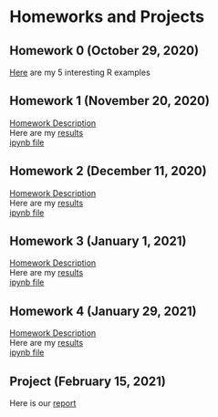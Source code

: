 # Homeworks and Projects

## Homework 0 (October 29, 2020)

[Here](files/example_homework_0.html) are my 5 interesting R examples

## Homework 1 (November 20, 2020)

[Homework Description](files/HW1/IE582_Fall20_Homework1.pdf) \
Here are my [results](files/HW1/582HW1_alltasks.html) \
[ipynb file](files/HW1/582HW1alltasks.ipynb)

## Homework 2 (December 11, 2020)
[Homework Description](files/HW2/IE582_Fall20_Homework2.pdf) \
Here are my [results](files/HW2/582_HW2_Ersoy.html) \
[ipynb file](files/HW2/582_HW2_Ersoy.ipynb)

## Homework 3 (January 1, 2021)
[Homework Description](files/HW3/IE582_Fall2020_Homework3.pdf) \
Here are my [results](files/HW3/582_HW3_Ersoy.html) \
[ipynb file](files/HW3/582_HW3_Ersoy.ipynb)

## Homework 4 (January 29, 2021)
[Homework Description](files/HW4/IE582_Fall2020_Homework4.pdf) \
Here are my [results](files/HW4/582_HW4_Ersoy.html) \
[ipynb file](files/HW4/582_HW4_Ersoy.ipynb)

## Project (February 15, 2021)  
Here is our [report](files\IE582_ProjectReport.html)
